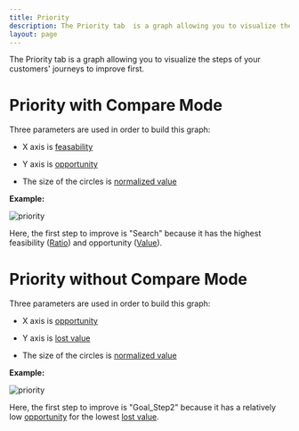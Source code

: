 ```yaml
---
title: Priority
description: The Priority tab  is a graph allowing you to visualize the steps of your customers' journeys to improve first.
layout: page
---
```


The Priority tab  is a graph allowing you to visualize the steps of your customers' journeys to improve first.

# Priority with Compare Mode

Three parameters are used in order to build this graph:

* X axis is  [feasability]({{site.url}}{{site.baseurl}}/core_app/journey/web_application/dashboard/attribution/feasability)

* Y axis is  [opportunity]({{site.url}}{{site.baseurl}}/core_app/journey/web_application/dashboard/attribution/opportunity_value)

* The size of the circles is  [normalized value]({{site.url}}{{site.baseurl}}/core_app/journey/web_application/dashboard/attribution/data)

**Example:**

![priority]({{site.url}}{{site.baseurl}}/core_app/journey/web_application/dashboard/attribution/images/priority.png)

Here, the first step to improve is "Search" because it has  the highest feasibility ([Ratio]({{site.url}}{{site.baseurl}}/core_app/journey/web_application/dashboard/attribution/data)) and opportunity ([Value]({{site.url}}{{site.baseurl}}/core_app/journey/web_application/dashboard/attribution/data)).

# Priority without Compare Mode

Three parameters are used in order to build this graph:

* X axis is  [opportunity]({{site.url}}{{site.baseurl}}/core_app/journey/web_application/dashboard/attribution/opportunity_value)

* Y axis is  [lost value]({{site.url}}{{site.baseurl}}/core_app/journey/web_application/dashboard/attribution/lost_value)

* The size of the circles is  [normalized value]({{site.url}}{{site.baseurl}}/core_app/journey/web_application/dashboard/attribution/data)

**Example:**

![priority]({{site.url}}{{site.baseurl}}/core_app/journey/web_application/dashboard/attribution/images/priority_without_compare.png)

Here, the first step to improve is "Goal_Step2" because it has a relatively low [opportunity]({{site.url}}{{site.baseurl}}/core_app/journey/web_application/dashboard/attribution/opportunity_value) for the lowest [lost value]({{site.url}}{{site.baseurl}}/core_app/journey/web_application/dashboard/attribution/lost_value).
